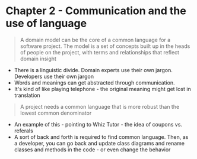 # Chapter 2 - Communication and the use of language

> A domain model can be the core of a common language for a software project. The model is a set of concepts built up in the heads of people on the project, with terms and relationships that reflect domain insight

* There is a linguistic divide. Domain experts use their own jargon. Developers use their own jargon
* Words and meanings can get abstracted through communication.
* It's kind of like playing telephone - the original meaning might get lost in translation

> A project needs a common language that is more robust than the lowest common denominator

* An example of this - pointing to Whiz Tutor - the idea of coupons vs. referals
* A sort of back and forth is required to find common language. Then, as a developer, you can go back and update class diagrams and rename classes and methods in the code - or even change the behavior
